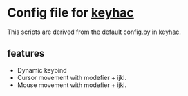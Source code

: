 # Config file for [keyhac](https://sites.google.com/site/craftware/keyhac-en?authuser=0)

This scripts are derived from the default config.py in [keyhac](https://sites.google.com/site/craftware/keyhac-en?authuser=0).

## features

- Dynamic keybind
- Cursor movement with modefier + ijkl.
- Mouse movement with modefier + ijkl.


